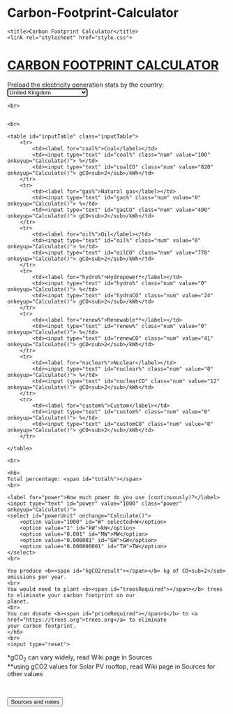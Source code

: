 # Carbon-Footprint-Calculator

<html lang="en">

<head>
    <meta charset="UTF-8">


    <title>Carbon Footprint Calculator</title>
    <link rel="stylesheet" href="style.css">
</head>

<body>
    <text><h1 rel="stylesheet" href="style.css"><u>CARBON FOOTPRINT CALCULATOR</u></h1></text>
<form>
    <label for="countries">Preload the electricity generation stats by the country:</label>
    <select id="countries" onchange="CountrySelected()" autofocus>
        <option value="Albania">Albania</option>
        <option value="Algeria">Algeria</option>
        <option value="Angola">Angola</option>
        <option value="Argentina">Argentina</option>
        <option value="Armenia">Armenia</option>
        <option value="Australia">Australia</option>
        <option value="Austria">Austria</option>
        <option value="Azerbaijan">Azerbaijan</option>
        <option value="Bahrain">Bahrain</option>
        <option value="Bangladesh">Bangladesh</option>
        <option value="Belarus">Belarus</option>
        <option value="Belgium">Belgium</option>
        <option value="Benin">Benin</option>
        <option value="Bolivia">Bolivia</option>
        <option value="Bosnia and Herzegovina">Bosnia and Herzegovina</option>
        <option value="Botswana">Botswana</option>
        <option value="Brazil">Brazil</option>
        <option value="Brunei Darussalam">Brunei Darussalam</option>
        <option value="Bulgaria">Bulgaria</option>
        <option value="Cambodia">Cambodia</option>
        <option value="Cameroon">Cameroon</option>
        <option value="Canada">Canada</option>
        <option value="Chile">Chile</option>
        <option value="China">China</option>
        <option value="Hong Kong SAR, China">Hong Kong SAR, China</option>
        <option value="Colombia">Colombia</option>
        <option value="Congo, Dem. Rep.">Congo, Dem. Rep.</option>
        <option value="Congo, Rep.">Congo, Rep.</option>
        <option value="Costa Rica">Costa Rica</option>
        <option value="Cote d'Ivoire">Cote d'Ivoire</option>
        <option value="Croatia">Croatia</option>
        <option value="Cuba">Cuba</option>
        <option value="Curacao">Curacao</option>
        <option value="Cyprus">Cyprus</option>
        <option value="Czech Republic">Czech Republic</option>
        <option value="Denmark">Denmark</option>
        <option value="Dominican Republic">Dominican Republic</option>
        <option value="Ecuador">Ecuador</option>
        <option value="Egypt, Arab Rep.">Egypt, Arab Rep.</option>
        <option value="El Salvador">El Salvador</option>
        <option value="Eritrea">Eritrea</option>
        <option value="Estonia">Estonia</option>
        <option value="Ethiopia">Ethiopia</option>
        <option value="Finland">Finland</option>
        <option value="France">France</option>
        <option value="Gabon">Gabon</option>
        <option value="Georgia">Georgia</option>
        <option value="Germany">Germany</option>
        <option value="Ghana">Ghana</option>
        <option value="Greece">Greece</option>
        <option value="Guatemala">Guatemala</option>
        <option value="Haiti">Haiti</option>
        <option value="Honduras">Honduras</option>
        <option value="Hungary">Hungary</option>
        <option value="Iceland">Iceland</option>
        <option value="India">India</option>
        <option value="Indonesia">Indonesia</option>
        <option value="Iran, Islamic Rep.">Iran, Islamic Rep.</option>
        <option value="Iraq">Iraq</option>
        <option value="Ireland">Ireland</option>
        <option value="Israel">Israel</option>
        <option value="Italy">Italy</option>
        <option value="Jamaica">Jamaica</option>
        <option value="Japan">Japan</option>
        <option value="Jordan">Jordan</option>
        <option value="Kazakhstan">Kazakhstan</option>
        <option value="Kenya">Kenya</option>
        <option value="Korea, Dem. People’s Rep.">Korea, Dem. People’s Rep.</option>
        <option value="Korea, Rep.">Korea, Rep.</option>
        <option value="Kosovo">Kosovo</option>
        <option value="Kuwait">Kuwait</option>
        <option value="Kyrgyz Republic">Kyrgyz Republic</option>
        <option value="Latvia">Latvia</option>
        <option value="Lebanon">Lebanon</option>
        <option value="Libya">Libya</option>
        <option value="Lithuania">Lithuania</option>
        <option value="Luxembourg">Luxembourg</option>
        <option value="Macedonia, FYR">Macedonia, FYR</option>
        <option value="Malaysia">Malaysia</option>
        <option value="Malta">Malta</option>
        <option value="Mauritius">Mauritius</option>
        <option value="Mexico">Mexico</option>
        <option value="Moldova">Moldova</option>
        <option value="Mongolia">Mongolia</option>
        <option value="Montenegro">Montenegro</option>
        <option value="Morocco">Morocco</option>
        <option value="Mozambique">Mozambique</option>
        <option value="Myanmar">Myanmar</option>
        <option value="Namibia">Namibia</option>
        <option value="Nepal">Nepal</option>
        <option value="Netherlands">Netherlands</option>
        <option value="New Zealand">New Zealand</option>
        <option value="Nicaragua">Nicaragua</option>
        <option value="Niger">Niger</option>
        <option value="Nigeria">Nigeria</option>
        <option value="Norway">Norway</option>
        <option value="Oman">Oman</option>
        <option value="Pakistan">Pakistan</option>
        <option value="Panama">Panama</option>
        <option value="Paraguay">Paraguay</option>
        <option value="Peru">Peru</option>
        <option value="Philippines">Philippines</option>
        <option value="Poland">Poland</option>
        <option value="Portugal">Portugal</option>
        <option value="Qatar">Qatar</option>
        <option value="Romania">Romania</option>
        <option value="Russian Federation">Russian Federation</option>
        <option value="Saudi Arabia">Saudi Arabia</option>
        <option value="Senegal">Senegal</option>
        <option value="Serbia">Serbia</option>
        <option value="Singapore">Singapore</option>
        <option value="Slovak Republic">Slovak Republic</option>
        <option value="Slovenia">Slovenia</option>
        <option value="South Africa">South Africa</option>
        <option value="South Sudan">South Sudan</option>
        <option value="Spain">Spain</option>
        <option value="Sri Lanka">Sri Lanka</option>
        <option value="Sudan">Sudan</option>
        <option value="Suriname">Suriname</option>
        <option value="Sweden">Sweden</option>
        <option value="Switzerland">Switzerland</option>
        <option value="Syrian Arab Republic">Syrian Arab Republic</option>
        <option value="Tajikistan">Tajikistan</option>
        <option value="Tanzania">Tanzania</option>
        <option value="Thailand">Thailand</option>
        <option value="Togo">Togo</option>
        <option value="Trinidad and Tobago">Trinidad and Tobago</option>
        <option value="Tunisia">Tunisia</option>
        <option value="Turkey">Turkey</option>
        <option value="Turkmenistan">Turkmenistan</option>
        <option value="Ukraine">Ukraine</option>
        <option value="United Arab">United Arab</option>
        <option value="United Kingdom" selected>United Kingdom</option>
        <option value="United States">United States</option>
        <option value="Uruguay">Uruguay</option>
        <option value="Uzbekistan">Uzbekistan</option>
        <option value="Venezuela, RB">Venezuela, RB</option>
        <option value="Vietnam">Vietnam</option>
        <option value="Yemen, Rep.">Yemen, Rep.</option>
        <option value="Zambia">Zambia</option>
        <option value="Zimbabwe">Zimbabwe</option>
    </select>


    <br>


    <br>

    <table id="inputTable" class="inputTable">
        <tr>
            <td><label for="coal%">Coal</label></td>
            <td><input type="text" id="coal%" class="num" value="100" onkeyup="Calculate()"> %</td>
            <td><input type="text" id="coalCO" class="num" value="820" onkeyup="Calculate()"> gCO<sub>2</sub>/kWh</td>
        </tr>
        <tr>
            <td><label for="gas%">Natural gas</label></td>
            <td><input type="text" id="gas%" class="num" value="0" onkeyup="Calculate()"> %</td>
            <td><input type="text" id="gasCO" class="num" value="490" onkeyup="Calculate()"> gCO<sub>2</sub>/kWh</td>
        </tr>
        <tr>
            <td><label for="oil%">Oil</label></td>
            <td><input type="text" id="oil%" class="num" value="0" onkeyup="Calculate()"> %</td>
            <td><input type="text" id="oilCO" class="num" value="778" onkeyup="Calculate()"> gCO<sub>2</sub>/kWh</td>
        </tr>
        <tr>
            <td><label for="hydro%">Hydropower*</label></td>
            <td><input type="text" id="hydro%" class="num" value="0" onkeyup="Calculate()"> %</td>
            <td><input type="text" id="hydroCO" class="num" value="24" onkeyup="Calculate()"> gCO<sub>2</sub>/kWh</td>
        </tr>
        <tr>
            <td><label for="renew%">Renewable**</label></td>
            <td><input type="text" id="renew%" class="num" value="0" onkeyup="Calculate()"> %</td>
            <td><input type="text" id="renewCO" class="num" value="41" onkeyup="Calculate()"> gCO<sub>2</sub>/kWh</td>
        </tr>
        <tr>
            <td><label for="nuclear%">Nuclear</label></td>
            <td><input type="text" id="nuclear%" class="num" value="0" onkeyup="Calculate()"> %</td>
            <td><input type="text" id="nuclearCO" class="num" value="12" onkeyup="Calculate()"> gCO<sub>2</sub>/kWh</td>
        </tr>
        <tr>
            <td><label for="custom%">Custom</label></td>
            <td><input type="text" id="custom%" class="num" value="0" onkeyup="Calculate()"> %</td>
            <td><input type="text" id="customCO" class="num" value="0" onkeyup="Calculate()"> gCO<sub>2</sub>/kWh</td>
        </tr>

    </table>

    <br>

    <h6>
    Total percentage: <span id="total%"></span>
    <br>

    <label for="power">How much power do you use (continuously)?</label>
    <input type="text" id="power" value="1000" class="power" onkeyup="Calculate()">
    <select id="powerUnit" onchange="Calculate()">
        <option value="1000" id="W" selected>W</option>
        <option value="1" id="kW">kW</option>
        <option value="0.001" id="MW">MW</option>
        <option value="0.000001" id="GW">GW</option>
        <option value="0.000000001" id="TW">TW</option>
    </select>
    <br>

    You produce <b><span id="kgCO2result"></span></b> kg of CO<sub>2</sub> emissions per year.
    <br>
    You would need to plant <b><span id="treesRequired"></span></b> trees to eliminate your carbon footprint on our
    planet.
    <br>
    You can donate <b><span id="priceRequired"></span>$</b> to <a href="https://trees.org">trees.org</a> to eliminate
    your carbon footprint.
    </h6>
    <br>
    <input type="reset">

</form>

*gCO<sub>2</sub> can vary widely, read Wiki page in Sources
<br>
**using gCO2 values for Solar PV rooftop, read Wiki page in Sources for other values

<br>

<button title="Click to show/hide content" type="button"
        onclick="if(document.getElementById('spoiler').style.display==='none') {document.getElementById('spoiler').style.display=''}else{document.getElementById('spoiler').style.display='none'}">
Sources and notes
</button>

<div id="spoiler" style="display:none">
    <fieldset class="field Set">
        Electricity sources: <a href="http://wdi.worldbank.org/table/3.7">The World Bank statistics</a> (Data from 2015)

        <br>
        
        CO<sub>2</sub>/kWh values: Using median values from IPCC: Global warming potential of selected electricity
        sources (2014)
        
        <br>
        
        CO<sub>2</sub>/kWh values may differ a lot, especially when power plants use newest (better values), or older
        (worse values) technologies.
        Check the <a href="https://en.wikipedia.org/wiki/Life-cycle_greenhouse-gas_emissions_of_energy_sources">Wikipedia
        page</a> for Min/Max values.
        
        <br>
        
        This calculations assume that you use electricity proportionally from all power plants of your country.
        
        <br>
        
        If you know better where your electricity comes from (for example, you use your own solar power), edit the
        settings accordingly.
        
        <br>
        
        One tree can eliminate 15.7 kg of CO<sub>2</sub> per year. Source: <a href="https://www.tfaforms.com/4666774">https://www.tfaforms.com/4666774</a>
        
        <br>

    </fieldset>
</div>

<br>

<script src="co2calc.js"></script>
</body>
</html>
